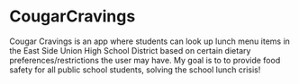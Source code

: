 # CougarCravings
Cougar Cravings is an app where students can look up lunch menu items in the East Side Union High School District based on certain dietary preferences/restrictions the user may have. My goal is to to provide food safety for all public school students, solving the school lunch crisis!
